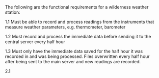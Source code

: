 The following are the functional requirements for a wilderness weather station:

1.1 Must be able to record and process readings from the instruments that measure weather parameters, e.g. thermometer, barometer

1.2 Must record and process the immediate data before sending it to the central server every half hour

1.3 Must only have the immediate data saved for the half hour it was recorded in and was being processed. Files overwritten every half hour after being sent to the main server and new readings are recorded.

2.1
